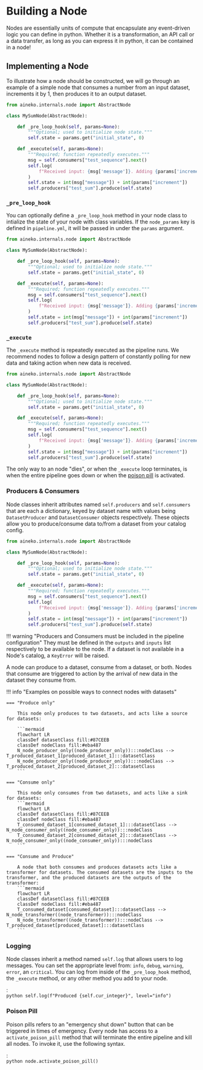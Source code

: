 # Building a Node

Nodes are essentially units of compute that encapsulate any event-driven logic you can define in python. Whether it is a transformation, an API call or a data transfer, as long as you can express it in python, it can be contained in a node!

## Implementing a Node

To illustrate how a node should be constructed, we will go through an example of a simple node that consumes a number from an input dataset, increments it by 1, then produces it to an output dataset.

```python title="sum_node.py"
from aineko.internals.node import AbstractNode

class MySumNode(AbstractNode):

    def _pre_loop_hook(self, params=None):
        """Optional; used to initialize node state."""
        self.state = params.get("initial_state", 0)

    def _execute(self, params=None):
        """Required; function repeatedly executes."""
        msg = self.consumers["test_sequence"].next()
        self.log(
            f"Received input: {msg['message']}. Adding {params['increment']}..."
        )
        self.state = int(msg["message"]) + int(params["increment"])
        self.producers["test_sum"].produce(self.state)
```

### `_pre_loop_hook`

You can optionally define a `_pre_loop_hook` method in your node class to intialize the state of your node with class variables. If the `node_params` key is defined in `pipeline.yml`, it will be passed in under the `params` argument.

```python title="sum_node.py" hl_lines="5-7"
from aineko.internals.node import AbstractNode

class MySumNode(AbstractNode):

    def _pre_loop_hook(self, params=None):
        """Optional; used to initialize node state."""
        self.state = params.get("initial_state", 0)

    def _execute(self, params=None):
        """Required; function repeatedly executes."""
        msg = self.consumers["test_sequence"].next()
        self.log(
            f"Received input: {msg['message']}. Adding {params['increment']}..."
        )
        self.state = int(msg["message"]) + int(params["increment"])
        self.producers["test_sum"].produce(self.state)
```

### `_execute`

The `_execute` method is repeatedly executed as the pipeline runs. We recommend nodes to follow a design pattern of constantly polling for new data and taking action when new data is received.

```python title="sum_node.py" hl_lines="9-16"
from aineko.internals.node import AbstractNode

class MySumNode(AbstractNode):

    def _pre_loop_hook(self, params=None):
        """Optional; used to initialize node state."""
        self.state = params.get("initial_state", 0)

    def _execute(self, params=None):
        """Required; function repeatedly executes."""
        msg = self.consumers["test_sequence"].next()
        self.log(
            f"Received input: {msg['message']}. Adding {params['increment']}..."
        )
        self.state = int(msg["message"]) + int(params["increment"])
        self.producers["test_sum"].produce(self.state)
```

The only way to an node "dies", or when the `_execute` loop terminates, is when the entire pipeline goes down or when the [poison pill](#poison-pill) is activated. 


### Producers & Consumers

Node classes inherit attributes named `self.producers` and `self.consumers` that are each a dictionary, keyed by dataset name with values being `DatasetProducer` and `DatasetConsumer` objects respectively. These objects allow you to produce/consume data to/from a dataset from your catalog config.

```python title="sum_node.py" hl_lines="11 16"
from aineko.internals.node import AbstractNode

class MySumNode(AbstractNode):

    def _pre_loop_hook(self, params=None):
        """Optional; used to initialize node state."""
        self.state = params.get("initial_state", 0)

    def _execute(self, params=None):
        """Required; function repeatedly executes."""
        msg = self.consumers["test_sequence"].next()
        self.log(
            f"Received input: {msg['message']}. Adding {params['increment']}..."
        )
        self.state = int(msg["message"]) + int(params["increment"])
        self.producers["test_sum"].produce(self.state)
```

!!! warning "Producers and Consumers must be included in the pipeline configuration"
    They must be defined in the `outputs` and `inputs` list respectively to be available to the node. If a dataset is not available in a Node's catalog, a `KeyError` will be raised.

A node can produce to a dataset, consume from a dataset, or both. Nodes that consume are triggered to action by the arrival of new data in the dataset they consume from.

!!! info "Examples on possible ways to connect nodes with datasets"

    === "Produce only"

        This node only produces to two datasets, and acts like a source for datasets:

        ```mermaid
        flowchart LR
        classDef datasetClass fill:#87CEEB
        classDef nodeClass fill:#eba487
        N_node_producer_only((node_producer_only)):::nodeClass -->  T_produced_dataset_1[produced_dataset_1]:::datasetClass
        N_node_producer_only((node_producer_only)):::nodeClass -->  T_produced_dataset_2[produced_dataset_2]:::datasetClass
        ```

    === "Consume only"

        This node only consumes from two datasets, and acts like a sink for datasets:
        ```mermaid
        flowchart LR
        classDef datasetClass fill:#87CEEB
        classDef nodeClass fill:#eba487
        T_consumed_dataset_1[consumed_dataset_1]:::datasetClass -->  N_node_consumer_only((node_consumer_only)):::nodeClass
        T_consumed_dataset_2[consumed_dataset_2]:::datasetClass -->  N_node_consumer_only((node_consumer_only)):::nodeClass
        ```

    === "Consume and Produce"

        A node that both consumes and produces datasets acts like a transformer for datasets. The consumed datasets are the inputs to the transformer, and the produced datasets are the outputs of the transformer:
        ```mermaid
        flowchart LR
        classDef datasetClass fill:#87CEEB
        classDef nodeClass fill:#eba487
        T_consumed_dataset[consumed_dataset]:::datasetClass -->  N_node_transformer((node_transformer)):::nodeClass
        N_node_transformer((node_transformer)):::nodeClass -->  T_produced_dataset[produced_dataset]:::datasetClass
        ```

### Logging

Node classes inherit a method named `self.log` that allows users to log messages. You can set the appropriate level from: `info`, `debug`, `warning`, `error`, an `critical`. You can log from inside of the `_pre_loop_hook` method, the `_execute` method, or any other method you add to your node.

:   
    ```python
    self.log(f"Produced {self.cur_integer}", level="info")
    ```


### Poison Pill

Poison pills refers to an "emergency shut down" button that can be triggered in times of emergency. Every node has access to a `activate_poison_pill` method that will terminate the entire pipeline and kill all nodes. To invoke it, use the following syntax.

:   
    ```python
    node.activate_poison_pill()
    ```